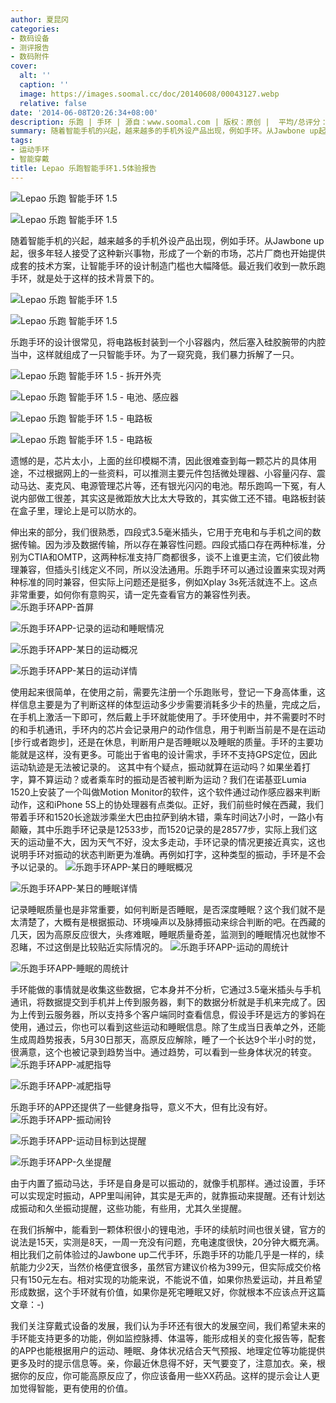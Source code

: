 ```yaml
---
author: 夏昆冈
categories:
- 数码设备
- 测评报告
- 数码附件
cover:
  alt: ''
  caption: ''
  image: https://images.soomal.cc/doc/20140608/00043127.webp
  relative: false
date: '2014-06-08T20:26:34+08:00'
description: 乐跑 | 手环 | 源自：www.soomal.com | 版权：原创 |  平均/总评分：10.00/50
summary: 随着智能手机的兴起，越来越多的手机外设产品出现，例如手环。从Jawbone up起，很多年轻人接受了这种新兴事物，形成了一个新的市场，芯片厂商也开始提供成套的技术方案，让智能手环的设计制造门槛也大幅降低。最近我们收到一款乐跑手环，就是处于这样的技术背景下的。
tags:
- 运动手环
- 智能穿戴
title: Lepao 乐跑智能手环1.5体验报告
---
```


![Lepao 乐跑 智能手环 1.5](https://images.soomal.cc/doc/20140517/00042576_01.webp)



![Lepao 乐跑 智能手环 1.5](https://images.soomal.cc/doc/20140517/00042563_01.webp)



随着智能手机的兴起，越来越多的手机外设产品出现，例如手环。从Jawbone up起，很多年轻人接受了这种新兴事物，形成了一个新的市场，芯片厂商也开始提供成套的技术方案，让智能手环的设计制造门槛也大幅降低。最近我们收到一款乐跑手环，就是处于这样的技术背景下的。



![Lepao 乐跑 智能手环 1.5](https://images.soomal.cc/doc/20140517/00042574_01.webp)



![Lepao 乐跑 智能手环 1.5](https://images.soomal.cc/doc/20140517/00042564_01.webp)



乐跑手环的设计很常见，将电路板封装到一个小容器内，然后塞入硅胶腕带的内腔当中，这样就组成了一只智能手环。为了一窥究竟，我们暴力拆解了一只。



![Lepao 乐跑 智能手环 1.5 - 拆开外壳](https://images.soomal.cc/doc/20140517/00042577_01.webp)



![Lepao 乐跑 智能手环 1.5 - 电池、感应器](https://images.soomal.cc/doc/20140517/00042578_01.webp)



![Lepao 乐跑 智能手环 1.5 - 电路板](https://images.soomal.cc/doc/20140517/00042581_01.webp)



![Lepao 乐跑 智能手环 1.5 - 电路板](https://images.soomal.cc/doc/20140517/00042579_01.webp)



遗憾的是，芯片太小，上面的丝印模糊不清，因此很难查到每一颗芯片的具体用途，不过根据网上的一些资料，可以推测主要元件包括微处理器、小容量闪存、震动马达、麦克风、电源管理芯片等，还有银光闪闪的电池。帮乐跑鸣一下冤，有人说内部做工很差，其实这是微距放大比太大导致的，其实做工还不错。电路板封装在盒子里，理论上是可以防水的。

伸出来的部分，我们很熟悉，四段式3.5毫米插头，它用于充电和与手机之间的数据传输。因为涉及数据传输，所以存在兼容性问题。四段式插口存在两种标准，分别为CTIA和OMTP，这两种标准支持厂商都很多，谈不上谁更主流，它们彼此物理兼容，但插头引线定义不同，所以没法通用。乐跑手环可以通过设置来实现对两种标准的同时兼容，但实际上问题还是挺多，例如Xplay 3s死活就连不上。这点非常重要，如何你有意购买，请一定先查看官方的兼容性列表。
![乐跑手环APP-首屏](https://images.soomal.cc/doc/20140608/00043114_01.webp)




![乐跑手环APP-记录的运动和睡眠情况](https://images.soomal.cc/doc/20140608/00043115_01.webp)




![乐跑手环APP-某日的运动概况](https://images.soomal.cc/doc/20140608/00043116_01.webp)




![乐跑手环APP-某日的运动详情](https://images.soomal.cc/doc/20140608/00043117_01.webp)




使用起来很简单，在使用之前，需要先注册一个乐跑账号，登记一下身高体重，这样信息主要是为了判断这样的体型运动多少步需要消耗多少卡的热量，完成之后，在手机上激活一下即可，然后戴上手环就能使用了。手环使用中，并不需要时不时的和手机通讯，手环内的芯片会记录用户的动作信息，用于判断当前是不是在运动[步行或者跑步]，还是在休息，判断用户是否睡眠以及睡眠的质量。手环的主要功能就是这样，没有更多。可能出于省电的设计需求，手环不支持GPS定位，因此运动轨迹是无法被记录的。
这其中有个疑点，振动就算在运动吗？如果坐着打字，算不算运动？或者乘车时的振动是否被判断为运动？我们在诺基亚Lumia 1520上安装了一个叫做Motion Monitor的软件，这个软件通过动作感应器来判断动作，这和iPhone 5S上的协处理器有点类似。正好，我们前些时候在西藏，我们带着手环和1520长途跋涉乘坐大巴由拉萨到纳木错，乘车时间达7小时，一路小有颠簸，其中乐跑手环记录是12533步，而1520记录的是28577步，实际上我们这天的运动量不大，因为天气不好，没太多走动，手环记录的情况更接近真实，这也说明手环对振动的状态判断更为准确。再例如打字，这种类型的振动，手环是不会予以记录的。
![乐跑手环APP-某日的睡眠概况](https://images.soomal.cc/doc/20140608/00043118_01.webp)




![乐跑手环APP-某日的睡眠详情](https://images.soomal.cc/doc/20140608/00043119_01.webp)




记录睡眠质量也是非常重要，如何判断是否睡眠，是否深度睡眠？这个我们就不是太清楚了，大概有是根据振动、环境噪声以及脉搏振动来综合判断的吧。在西藏的几天，因为高原反应很大，头疼难眠，睡眠质量奇差，监测到的睡眠情况也就惨不忍睹，不过这倒是比较贴近实际情况的。
![乐跑手环APP-运动的周统计](https://images.soomal.cc/doc/20140608/00043120_01.webp)




![乐跑手环APP-睡眠的周统计](https://images.soomal.cc/doc/20140608/00043121_01.webp)




手环能做的事情就是收集这些数据，它本身并不分析，它通过3.5毫米插头与手机通讯，将数据提交到手机并上传到服务器，剩下的数据分析就是手机来完成了。因为上传到云服务器，所以支持多个客户端同时查看信息，假设手环是远方的爹妈在使用，通过云，你也可以看到这些运动和睡眠信息。除了生成当日表单之外，还能生成周趋势报表，5月30日那天，高原反应解除，睡了一个长达9个半小时的觉，很满意，这个也被记录到趋势当中。通过趋势，可以看到一些身体状况的转变。
![乐跑手环APP-减肥指导](https://images.soomal.cc/doc/20140608/00043123_01.webp)




![乐跑手环APP-减肥指导](https://images.soomal.cc/doc/20140608/00043122_01.webp)




乐跑手环的APP还提供了一些健身指导，意义不大，但有比没有好。
![乐跑手环APP-振动闹铃](https://images.soomal.cc/doc/20140608/00043124_01.webp)




![乐跑手环APP-运动目标到达提醒](https://images.soomal.cc/doc/20140608/00043125_01.webp)




![乐跑手环APP-久坐提醒](https://images.soomal.cc/doc/20140608/00043126_01.webp)




由于内置了振动马达，手环是自身是可以振动的，就像手机那样。通过设置，手环可以实现定时振动，APP里叫闹钟，其实是无声的，就靠振动来提醒。还有计划达成振动和久坐振动提醒，这些功能，有些用，尤其久坐提醒。

在我们拆解中，能看到一颗体积很小的锂电池，手环的续航时间也很关键，官方的说法是15天，实测是8天，一周一充没有问题，充电速度很快，20分钟大概充满。相比我们之前体验过的Jawbone up二代手环，乐跑手环的功能几乎是一样的，续航能力少2天，当然价格便宜很多，虽然官方建议价格为399元，但实际成交价格只有150元左右。相对实现的功能来说，不能说不值，如果你热爱运动，并且希望形成数据，这个手环就有价值，如果你是死宅睡眠又好，你就根本不应该点开这篇文章：-)

我们关注穿戴式设备的发展，我们认为手环还有很大的发展空间，我们希望未来的手环能支持更多的功能，例如监控脉搏、体温等，能形成相关的变化报告等，配套的APP也能根据用户的运动、睡眠、身体状况结合天气预报、地理定位等功能提供更多及时的提示信息等。亲，你最近休息得不好，天气要变了，注意加衣。亲，根据你的反应，你可能高原反应了，你应该备用一些XX药品。这样的提示会让人更加觉得智能，更有使用的价值。